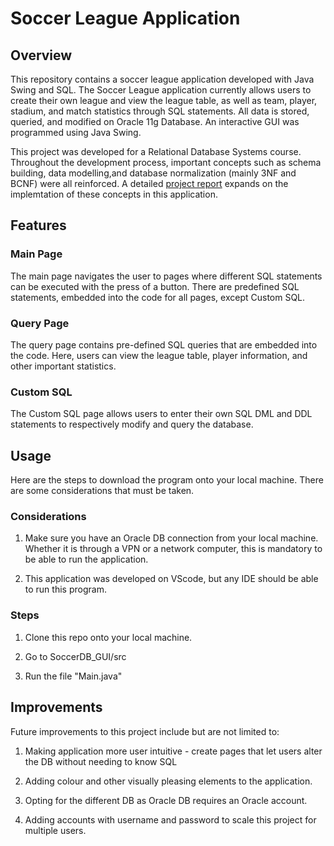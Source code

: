 # Soccer League Application

## Overview
This repository contains a soccer league application developed with Java Swing and SQL. The Soccer League application currently allows users to create their own league and view the league table, as well as team, player, stadium, and match statistics through SQL statements. All data is stored, queried, and modified on Oracle 11g Database. An interactive GUI was programmed using Java Swing.

This project was developed for a Relational Database Systems course. Throughout the development process, important concepts such as schema building, data modelling,and database normalization (mainly 3NF and BCNF) were all reinforced. A detailed [project report](./Project_Report.pdf) expands on the implemtation of these concepts in this application.

## Features
### Main Page
The main page navigates the user to pages where different SQL statements can be executed with the press of a button. There are predefined SQL statements, embedded into the code for all pages, except Custom SQL.

### Query Page
The query page contains pre-defined SQL queries that are embedded into the code. Here, users can view the league table, player information, and other important statistics.

### Custom SQL
The Custom SQL page allows users to enter their own SQL DML and DDL statements to respectively modify and query the database.

## Usage
Here are the steps to download the program onto your local machine. There are some considerations that must be taken.

### Considerations
1. Make sure you have an Oracle DB connection from your local machine. Whether it is through a VPN or a network computer, this is mandatory to be able to run the application.

2. This application was developed on VScode, but any IDE should be able to run this program.

### Steps
1. Clone this repo onto your local machine.

2. Go to SoccerDB_GUI/src

3. Run the file "Main.java"

## Improvements
Future improvements to this project include but are not limited to:
1. Making application more user intuitive - create pages that let users alter the DB without needing to know SQL

2. Adding colour and other visually pleasing elements to the application.

3. Opting for the different DB as Oracle DB requires an Oracle account.

4. Adding accounts with username and password to scale this project for multiple users.